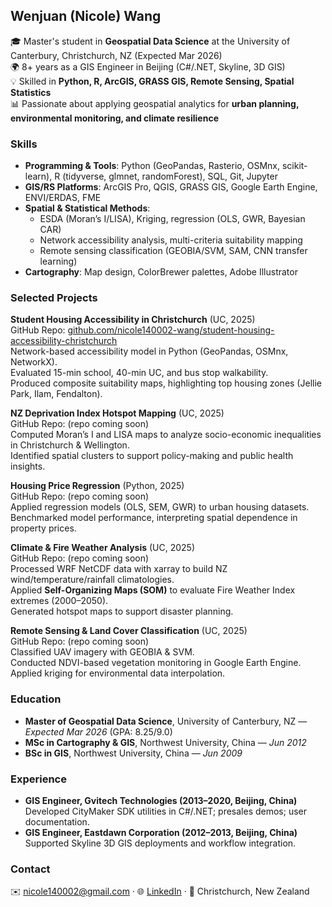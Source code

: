 ## Wenjuan (Nicole) Wang

🎓 Master's student in **Geospatial Data Science** at the University of Canterbury, Christchurch, NZ (Expected Mar 2026)  
🌍 8+ years as a GIS Engineer in Beijing (C#/.NET, Skyline, 3D GIS)  
💡 Skilled in **Python, R, ArcGIS, GRASS GIS, Remote Sensing, Spatial Statistics**  
📊 Passionate about applying geospatial analytics for **urban planning, environmental monitoring, and climate resilience**

### Skills
- **Programming & Tools**: Python (GeoPandas, Rasterio, OSMnx, scikit-learn), R (tidyverse, glmnet, randomForest), SQL, Git, Jupyter  
- **GIS/RS Platforms**: ArcGIS Pro, QGIS, GRASS GIS, Google Earth Engine, ENVI/ERDAS, FME  
- **Spatial & Statistical Methods**:  
  - ESDA (Moran’s I/LISA), Kriging, regression (OLS, GWR, Bayesian CAR)  
  - Network accessibility analysis, multi-criteria suitability mapping  
  - Remote sensing classification (GEOBIA/SVM, SAM, CNN transfer learning)  
- **Cartography**: Map design, ColorBrewer palettes, Adobe Illustrator  

### Selected Projects
**Student Housing Accessibility in Christchurch** (UC, 2025)  
GitHub Repo: [github.com/nicole140002-wang/student-housing-accessibility-christchurch](https://github.com/nicole140002-wang/student-housing-accessibility-christchurch)  
Network-based accessibility model in Python (GeoPandas, OSMnx, NetworkX).  
Evaluated 15-min school, 40-min UC, and bus stop walkability.  
Produced composite suitability maps, highlighting top housing zones (Jellie Park, Ilam, Fendalton).  

**NZ Deprivation Index Hotspot Mapping** (UC, 2025)  
GitHub Repo: (repo coming soon)  
Computed Moran’s I and LISA maps to analyze socio-economic inequalities in Christchurch & Wellington.  
Identified spatial clusters to support policy-making and public health insights.  

**Housing Price Regression** (Python, 2025)  
GitHub Repo: (repo coming soon)  
Applied regression models (OLS, SEM, GWR) to urban housing datasets.  
Benchmarked model performance, interpreting spatial dependence in property prices.  

**Climate & Fire Weather Analysis** (UC, 2025)  
GitHub Repo: (repo coming soon)  
Processed WRF NetCDF data with xarray to build NZ wind/temperature/rainfall climatologies.  
Applied **Self-Organizing Maps (SOM)** to evaluate Fire Weather Index extremes (2000–2050).  
Generated hotspot maps to support disaster planning.  

**Remote Sensing & Land Cover Classification** (UC, 2025)  
GitHub Repo: (repo coming soon)  
Classified UAV imagery with GEOBIA & SVM.  
Conducted NDVI-based vegetation monitoring in Google Earth Engine.  
Applied kriging for environmental data interpolation.  

### Education
- **Master of Geospatial Data Science**, University of Canterbury, NZ — *Expected Mar 2026* (GPA: 8.25/9.0)  
- **MSc in Cartography & GIS**, Northwest University, China — *Jun 2012*  
- **BSc in GIS**, Northwest University, China — *Jun 2009*  

### Experience
- **GIS Engineer, Gvitech Technologies (2013–2020, Beijing, China)**  
  Developed CityMaker SDK utilities in C#/.NET; presales demos; user documentation.  
- **GIS Engineer, Eastdawn Corporation (2012–2013, Beijing, China)**  
  Supported Skyline 3D GIS deployments and workflow integration.  

### Contact
✉️ [nicole140002@gmail.com](mailto:nicole140002@gmail.com) · 🌐 [LinkedIn](https://linkedin.com/in/your-link) · 📍 Christchurch, New Zealand
